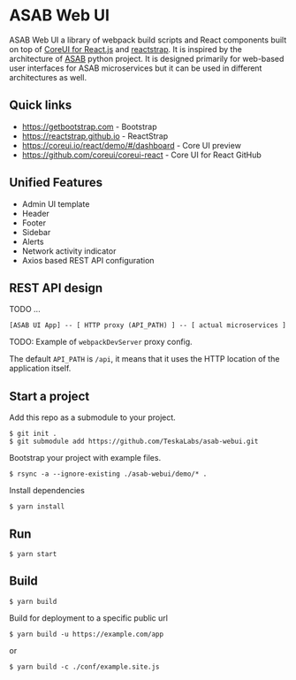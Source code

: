 ASAB Web UI
===========

ASAB Web UI a library of webpack build scripts and React components built on top of [CoreUI for React.js](https://coreui.io/react/) and [reactstrap](https://reactstrap.github.io/).
It is inspired by the architecture of [ASAB](https://github.com/teskalabs/asab) python project.
It is designed primarily for web-based user interfaces for ASAB microservices but it can be used in different architectures as well.


## Quick links

 - https://getbootstrap.com - Bootstrap
 - https://reactstrap.github.io - ReactStrap
 - https://coreui.io/react/demo/#/dashboard - Core UI preview
 - https://github.com/coreui/coreui-react - Core UI for React GitHub


## Unified Features

 - Admin UI template
 - Header
 - Footer
 - Sidebar
 - Alerts
 - Network activity indicator
 - Axios based REST API configuration


## REST API design

TODO ...

```
[ASAB UI App] -- [ HTTP proxy (API_PATH) ] -- [ actual microservices ]
```

TODO: Example of `webpackDevServer` proxy config.

The default `API_PATH` is `/api`, it means that it uses the HTTP location of the application itself.



## Start a project

Add this repo as a submodule to your project.

```
$ git init .
$ git submodule add https://github.com/TeskaLabs/asab-webui.git
```

Bootstrap your project with example files.

```
$ rsync -a --ignore-existing ./asab-webui/demo/* .
```

Install dependencies

```
$ yarn install
```

## Run

```
$ yarn start
```

## Build

```
$ yarn build
```

Build for deployment to a specific public url

```
$ yarn build -u https://example.com/app
```

or

```
$ yarn build -c ./conf/example.site.js
```

